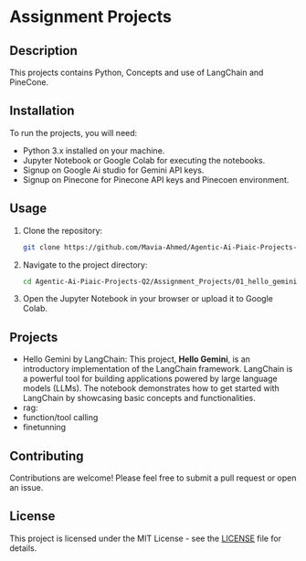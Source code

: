 # Assignment Projects

## Description
This projects contains Python, Concepts and use of LangChain and PineCone.

## Installation
To run the projects, you will need:
- Python 3.x installed on your machine.
- Jupyter Notebook or Google Colab for executing the notebooks.
- Signup on Google Ai studio for Gemini API keys.
- Signup on Pinecone for Pinecone API keys and Pinecoen environment.

## Usage
1. Clone the repository:
   ```bash
   git clone https://github.com/Mavia-Ahmed/Agentic-Ai-Piaic-Projects-Q2.git
   ```
2. Navigate to the project directory:
   ```bash
   cd Agentic-Ai-Piaic-Projects-Q2/Assignment_Projects/01_hello_gemini
   ```
3. Open the Jupyter Notebook in your browser or upload it to Google Colab.

## Projects
- Hello Gemini by LangChain: This project, **Hello Gemini**, is an introductory implementation of the LangChain framework. LangChain is a powerful tool for building applications powered by large language models (LLMs). The notebook demonstrates how to get started with LangChain by showcasing basic concepts and functionalities.
- rag:
- function/tool calling
- finetunning

## Contributing
Contributions are welcome! Please feel free to submit a pull request or open an issue.

## License
This project is licensed under the MIT License - see the [LICENSE](LICENSE) file for details.

